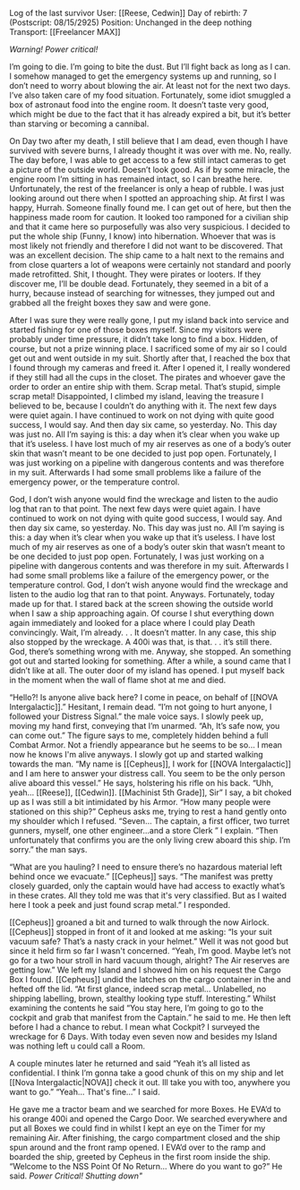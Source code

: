 Log of the last survivor
User: [[Reese, Cedwin]]
Day of rebirth: 7 (Postscript: 08/15/2925)
Position: Unchanged in the deep nothing
Transport: [[Freelancer MAX]]

*Warning! Power critical!*

I’m going to die. I’m going to bite the dust. But I’ll fight back as long as I can. I somehow managed to get the emergency systems up and running, so I don’t need to worry about blowing the air. At least not for the next two days. I’ve also taken care of my food situation. Fortunately, some idiot smuggled a box of astronaut food into the engine room. It doesn’t taste very good, which might be due to the fact that it has already expired a bit, but it’s better than starving or becoming a cannibal.

On Day two after my death, I still believe that I am dead, even though I have survived with severe burns, I already thought it was over with me. No, really. The day before, I was able to get access to a few still intact cameras to get a picture of the outside world. Doesn’t look good. As if by some miracle, the engine room I’m sitting in has remained intact, so I can breathe here. Unfortunately, the rest of the freelancer is only a heap of rubble. I was just looking around out there when I spotted an approaching ship. At first I was happy, Hurrah. Someone finally found me. I can get out of here, but then the happiness made room for caution. It looked too ramponed for a civilian ship and that it came here so purposefully was also very suspicious. I decided to put the whole ship (Funny, I know) into hibernation. Whoever that was is most likely not friendly and therefore I did not want to be discovered. That was an excellent decision. The ship came to a halt next to the remains and from close quarters a lot of weapons were certainly not standard and poorly made retrofitted. Shit, I thought. They were pirates or looters. If they discover me, I’ll be double dead. Fortunately, they seemed in a bit of a hurry, because instead of searching for witnesses, they jumped out and grabbed all the freight boxes they saw and were gone.

After I was sure they were really gone, I put my island back into service and started fishing for one of those boxes myself. Since my visitors were probably under time pressure, it didn’t take long to find a box. Hidden, of course, but not a prize winning place. I sacrificed some of my air so I could get out and went outside in my suit. Shortly after that, I reached the box that I found through my cameras and freed it. After I opened it, I really wondered if they still had all the cups in the closet. The pirates and whoever gave the order to order an entire ship with them. Scrap metal. That’s stupid, simple scrap metal! Disappointed, I climbed my island, leaving the treasure I believed to be, because I couldn’t do anything with it. The next few days were quiet again. I have continued to work on not dying with quite good success, I would say. And then day six came, so yesterday. No. This day was just no. All I’m saying is this: a day when it’s clear when you wake up that it’s useless. I have lost much of my air reserves as one of a body’s outer skin that wasn’t meant to be one decided to just pop open. Fortunately, I was just working on a pipeline with dangerous contents and was therefore in my suit. Afterwards I had some small problems like a failure of the emergency power, or the temperature control. 

God, I don’t wish anyone would find the wreckage and listen to the audio log that ran to that point. The next few days were quiet again. I have continued to work on not dying with quite good success, I would say. And then day six came, so yesterday. No. This day was just no. All I’m saying is this: a day when it’s clear when you wake up that it’s useless. I have lost much of my air reserves as one of a body’s outer skin that wasn’t meant to be one decided to just pop open. Fortunately, I was just working on a pipeline with dangerous contents and was therefore in my suit. Afterwards I had some small problems like a failure of the emergency power, or the temperature control. God, I don’t wish anyone would find the wreckage and listen to the audio log that ran to that point. Anyways. Fortunately, today made up for that. I stared back at the screen showing the outside world when I saw a ship approaching again. Of course I shut everything down again immediately and looked for a place where I could play Death convincingly. Wait, I’m already. . . It doesn’t matter. In any case, this ship also stopped by the wreckage. A 400i was that, is that. . . it’s still there. God, there’s something wrong with me. Anyway, she stopped. An something got out and started looking for something. After a while, a sound came that I didn’t like at all. The outer door of my island has opened. I put myself back in the moment when the wall of flame shot at me and died. 

“Hello?! Is anyone alive back here? I come in peace, on behalf of [[NOVA Intergalactic]].” Hesitant, I remain dead. “I’m not going to hurt anyone, I followed your Distress Signal.” the male voice says.
I slowly peek up, moving my hand first, conveying that I’m unarmed.
“Ah, It’s safe now, you can come out.” The figure says to me, completely hidden behind a full Combat Armor. Not a friendly appearance but he seems to be so... I mean now he knows I'm alive anyways.  I slowly got up and started walking towards the man.
“My name is [[Cepheus]], I work for [[NOVA Intergalactic]] and I am here to answer your distress call. You seem to be the only person alive aboard this vessel.” He says, holstering his rifle on his back. “Uhh, yeah… [[Reese]], [[Cedwin]]. [[Machinist 5th Grade]], Sir” I say, a bit choked up as I was still a bit intimidated by his Armor. “How many people were stationed on this ship?” Cepheus asks me, trying to rest a hand gently onto my shoulder which I refused. “Seven… The captain, a first officer, two turret gunners, myself, one other engineer…and a store Clerk ” I explain. “Then unfortunately that confirms you are the only living crew aboard this ship. I’m sorry.” the man says.

“What are you hauling? I need to ensure there’s no hazardous material left behind once we evacuate.” [[Cepheus]] says. “The manifest was pretty closely guarded, only the captain would have had access to exactly what’s in these crates. All they told me was that it's very classified. But as I waited here I took a peek and just found scrap metal.” I responded.

[[Cepheus]] groaned a bit and turned to walk through the now Airlock. [[Cepheus]] stopped in front of it and looked at me asking: “Is your suit vacuum safe? That’s a nasty crack in your helmet.” Well it was not good but since it held firm so far I wasn't concerned. “Yeah, I’m good. Maybe let’s not go for a two hour stroll in hard vacuum though, alright? The Air reserves are getting low.”  We left my Island and I showed him on his request the Cargo Box I found. [[Cepheus]] undid the latches on the cargo container in the and hefted off the lid. “At first glance, indeed scrap metal… Unlabelled, no shipping labelling, brown, stealthy looking type stuff. Interesting.” Whilst examining the contents he said
“You stay here, I’m going to go to the cockpit and grab that manifest from the Captain.” he said to me. He then left before I had a chance to rebut. I mean what Cockpit? I surveyed the wreckage for 6 Days. With today even seven now and besides my Island was nothing left u could call a Room. 

A couple minutes later he returned and said “Yeah it’s all listed as confidential. I think I’m gonna take a good chunk of this on my ship and let [[Nova Intergalactic|NOVA]] check it out. Ill take you with too, anywhere you want to go.” 
“Yeah… That's fine…” I said.

He gave me a tractor beam and we searched for more Boxes. He EVA’d to his orange 400i and opened the Cargo Door. We searched everywhere and put all Boxes we could find in whilst I kept an eye on the Timer for my remaining Air. After finishing, the cargo compartment closed and the ship spun around and the front ramp opened. I EVA’d over to the ramp and boarded the ship, greeted by Cepheus in the first room inside the ship. 
“Welcome to the NSS Point Of No Return… Where do you want to go?” He said.
*Power Critical! Shutting down"*